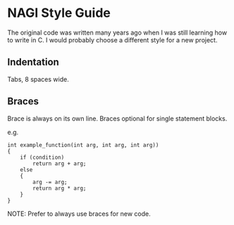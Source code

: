 # NAGI Style Guide

The original code was written many years ago when I was still learning
how to write in C. I would probably choose a different style for a new project.


## Indentation

Tabs, 8 spaces wide.


## Braces

Brace is always on its own line. Braces optional for single statement blocks.

e.g.

	int example_function(int arg, int arg, int arg))
	{
		if (condition)
			return arg + arg;
		else
		{
			arg -= arg;
			return arg * arg;
		}
	}

NOTE: Prefer to always use braces for new code.
